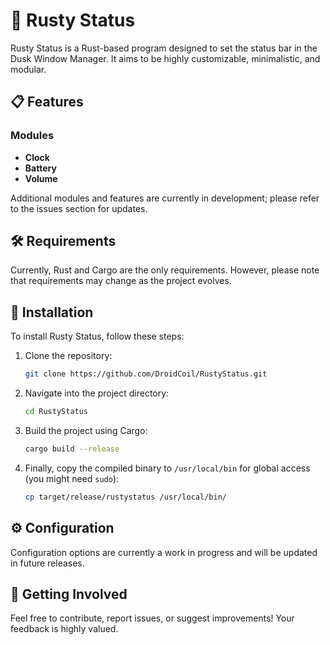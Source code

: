 # 🌟 Rusty Status
Rusty Status is a Rust-based program designed to set the status bar in the Dusk Window Manager. It aims to be highly customizable, minimalistic, and modular.

## 📋 Features

### Modules

- **Clock**
- **Battery**
- **Volume**

Additional modules and features are currently in development; please refer to the issues section for updates.

## 🛠️ Requirements

Currently, Rust and Cargo are the only requirements. However, please note that requirements may change as the project evolves.

## 🚀 Installation

To install Rusty Status, follow these steps:

1. Clone the repository:
   ```sh
   git clone https://github.com/DroidCoil/RustyStatus.git
   ```

2. Navigate into the project directory:
   ```sh
   cd RustyStatus
   ```

3. Build the project using Cargo:
   ```sh
   cargo build --release
   ```

4. Finally, copy the compiled binary to `/usr/local/bin` for global access (you might need `sudo`):
   ```sh
   cp target/release/rustystatus /usr/local/bin/
   ```

## ⚙️  Configuration

Configuration options are currently a work in progress and will be updated in future releases.

## 👥 Getting Involved

Feel free to contribute, report issues, or suggest improvements! Your feedback is highly valued.
